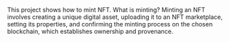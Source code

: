 This project shows how to mint NFT. What is minting? Minting an NFT involves creating a unique digital asset, uploading it to an NFT marketplace, setting its properties, and confirming the minting process on the chosen blockchain, which establishes ownership and provenance.
